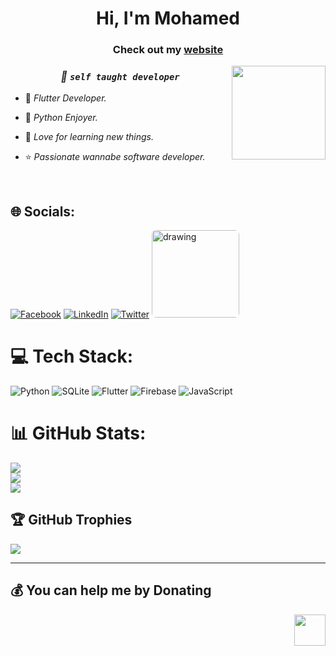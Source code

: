 <h1 align="center">Hi, I'm Mohamed
<h3 align="center">Check out my <a href="https://mohamedayman.pages.dev/" target="_blank"  rel="noopener noreferrer">website</a></h3>

<img align="right" src="https://user-images.githubusercontent.com/63050133/156676671-d5b2e362-97d4-4404-9447-dd71ddfea82f.gif" width = 150px/>

<div align="center">

  ### ***💫 ``self taught developer``*** 
</div>

<div align="left">
 
 - 📱 *Flutter Developer.*

 - 🐍 *Python Enjoyer.*

 - 💛 *Love for learning new things.*

 - ⭐ *Passionate wannabe software developer.*
</div>

<br>



## 🌐 Socials:
[![Facebook](https://img.shields.io/badge/Facebook-%231877F2.svg?logo=Facebook&logoColor=white)](https://facebook.com/medo.ayman.7967) [![LinkedIn](https://img.shields.io/badge/LinkedIn-%230077B5.svg?logo=linkedin&logoColor=white)](https://linkedin.com/in/mohamed-ayman-988a65215) [![Twitter](https://img.shields.io/badge/Twitter-%231DA1F2.svg?logo=Twitter&logoColor=white)](https://twitter.com/mayman007)
<img src="https://dcbadge.vercel.app/api/shield/543172445155098624" alt="drawing" width="140" style="border-radius:5%"/>


# 💻 Tech Stack:
![Python](https://img.shields.io/badge/python-3670A0?style=for-the-badge&logo=python&logoColor=ffdd54) ![SQLite](https://img.shields.io/badge/sqlite-%2307405e.svg?style=for-the-badge&logo=sqlite&logoColor=white) ![Flutter](https://img.shields.io/badge/Flutter-%2302569B.svg?style=for-the-badge&logo=Flutter&logoColor=white) ![Firebase](https://img.shields.io/badge/firebase-%23039BE5.svg?style=for-the-badge&logo=firebase) ![JavaScript](https://img.shields.io/badge/javascript-%23323330.svg?style=for-the-badge&logo=javascript&logoColor=%23F7DF1E)

# 📊 GitHub Stats:
![](https://github-readme-stats.vercel.app/api?username=mayman007&theme=dark&hide_border=false&include_all_commits=true&count_private=true)<br/>
![](https://github-readme-streak-stats.herokuapp.com/?user=mayman007&theme=dark&hide_border=false)<br/>
![](https://github-readme-stats.vercel.app/api/top-langs/?username=mayman007&theme=dark&hide_border=false&include_all_commits=true&count_private=true&layout=compact)

## 🏆 GitHub Trophies
![](https://github-profile-trophy.vercel.app/?username=mayman007&theme=radical&no-frame=false&no-bg=true&margin-w=4)

---

  ## 💰 You can help me by Donating
<a href="https://ko-fi.com/mayman007"><img align="right" src="https://storage.ko-fi.com/cdn/brandasset/kofi_button_dark.png" width = 50px/></a>

<!-- Proudly created with GPRM ( https://gprm.itsvg.in ) -->
